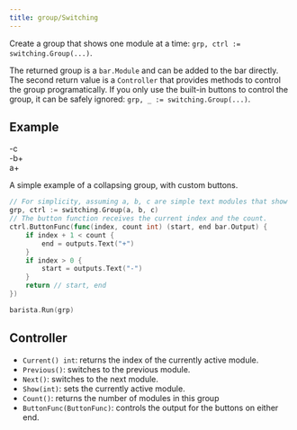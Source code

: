 ```yaml
---
title: group/Switching
---
```


Create a group that shows one module at a time: `grp, ctrl := switching.Group(...)`.

The returned group is a `bar.Module` and can be added to the bar directly. The second return value
is a `Controller` that provides methods to control the group programatically. If you only use the
built-in buttons to control the group, it can be safely ignored: `grp, _ := switching.Group(...)`.

## Example

<div class="module-example-out"><span>-</span><span>c</span></div>
<div class="module-example-out"><span>-</span><span>b</span><span>+</span></div>
<div class="module-example-out"><span>a</span><span>+</span></div>

A simple example of a collapsing group, with custom buttons.

```go
// For simplicity, assuming a, b, c are simple text modules that show 'a', 'b', and 'c'.
grp, ctrl := switching.Group(a, b, c)
// The button function receives the current index and the count.
ctrl.ButtonFunc(func(index, count int) (start, end bar.Output) {
	if index + 1 < count {
		end = outputs.Text("+")
	}
	if index > 0 {
		start = outputs.Text("-")
	}
	return // start, end
})

barista.Run(grp)
```

## Controller

- `Current() int`: returns the index of the currently active module.
- `Previous()`: switches to the previous module.
- `Next()`: switches to the next module.
- `Show(int)`: sets the currently active module.
- `Count()`: returns the number of modules in this group
- `ButtonFunc(ButtonFunc)`: controls the output for the buttons on either end.
